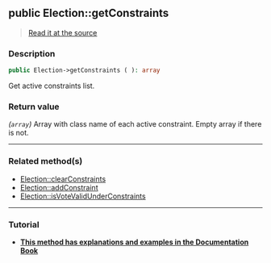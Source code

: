 ## public Election::getConstraints

> [Read it at the source](https://github.com/julien-boudry/Condorcet/blob/master/src/Election.php#L389)

### Description    

```php
public Election->getConstraints ( ): array
```

Get active constraints list.
    

### Return value   

*(`array`)* Array with class name of each active constraint. Empty array if there is not.


---------------------------------------

### Related method(s)      

* [Election::clearConstraints](/Docs/api-reference/Election%20Class/Election--clearConstraints.md)    
* [Election::addConstraint](/Docs/api-reference/Election%20Class/Election--addConstraint.md)    
* [Election::isVoteValidUnderConstraints](/Docs/api-reference/Election%20Class/Election--isVoteValidUnderConstraints.md)    

---------------------------------------

### Tutorial

* **[This method has explanations and examples in the Documentation Book](https://www.condorcet.io/3.AsPhpLibrary/5.Votes/4.VoteConstraints)**    
